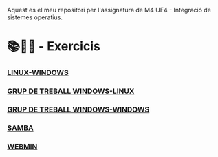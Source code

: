 Aquest es el meu repositori per l'assignatura de M4 UF4 - Integració de sistemes operatius.

# 📚📝💾 - Exercicis 
### [LINUX-WINDOWS](https://github.com/zulemaromero/2n-SMX/tree/main/M4/UF4/LINUX-WINDOWS)
### [GRUP DE TREBALL WINDOWS-LINUX ](https://github.com/zulemaromero/2n-SMX/tree/main/M4/UF4/GRUP-DE-TREBALL)
### [GRUP DE TREBALL WINDOWS-WINDOWS ](https://github.com/zulemaromero/2n-SMX/tree/main/M4/UF4/GRUP-DE-TREBALL2)
### [SAMBA](https://github.com/zulemaromero/2n-SMX/tree/main/M4/UF4/SAMBA)
### [WEBMIN](https://github.com/zulemaromero/2n-SMX/tree/main/M4/UF4/WEBMIN)
